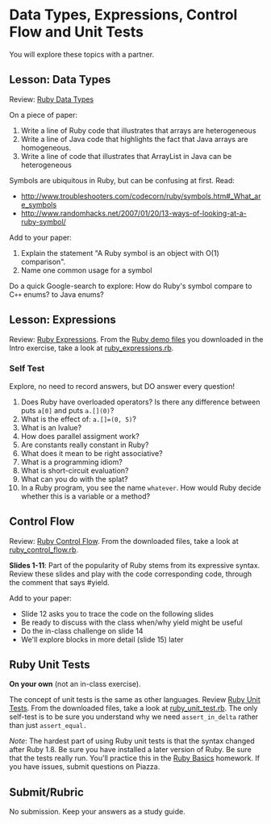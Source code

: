 Data Types, Expressions, Control Flow and Unit Tests
====================================================

You will explore these topics with a partner.

Lesson: Data Types
------------------

Review: [Ruby Data Types](../../slides/ruby/1/a-data_types/slides.pdf)

On a piece of paper:

1.  Write a line of Ruby code that illustrates that arrays are heterogeneous
2.  Write a line of Java code that highlights the fact that Java arrays are
    homogeneous.
3.  Write a line of code that illustrates that ArrayList in Java can be
    heterogeneous

Symbols are ubiquitous in Ruby, but can be confusing at first. Read:

-   <http://www.troubleshooters.com/codecorn/ruby/symbols.htm#_What_are_symbols>
-   <http://www.randomhacks.net/2007/01/20/13-ways-of-looking-at-a-ruby-symbol/>

Add to your paper:

1.  Explain the statement "A Ruby symbol is an object with O(1) comparison".
2.  Name one common usage for a symbol

Do a quick Google-search to explore: How do Ruby's symbol compare to C`++`
enums? to Java enums?

Lesson: Expressions
-------------------

Review: [Ruby Expressions](../../slides/ruby/1/b-expressions/slides.pdf). From
the [Ruby demo files](demo_files) you downloaded in the Intro exercise, take a
look at [ruby_expressions.rb](demo_files/ruby_expressions.rb).

### Self Test

Explore, no need to record answers, but DO answer every question!

1.  Does Ruby have overloaded operators? Is there any difference between puts
    `a[0]` and puts `a.[](0)`?
2.  What is the effect of: `a.[]=(0, 5)`?
3.  What is an lvalue?
4.  How does parallel assigment work?
5.  Are constants really constant in Ruby?
6.  What does it mean to be right associative?
7.  What is a programming idiom?
8.  What is short-circuit evaluation?
9.  What can you do with the splat?
10. In a Ruby program, you see the name `whatever`. How would Ruby decide
    whether this is a variable or a method?

Control Flow
------------

Review: [Ruby Control Flow](../../slides/ruby/1/c-control_flow/slides.pdf). From
the downloaded files, take a look at
[ruby_control_flow.rb](demo_files/ruby_control_flow.rb).

**Slides 1-11**: Part of the popularity of Ruby stems from its expressive
syntax. Review these slides and play with the code corresponding code, through
the comment that says \#yield.

Add to your paper:

-   Slide 12 asks you to trace the code on the following slides
-   Be ready to discuss with the class when/why yield might be useful
-   Do the in-class challenge on slide 14
-   We'll explore blocks in more detail (slide 15) later

Ruby Unit Tests
---------------

**On your own** (not an in-class exercise).

The concept of unit tests is the same as other languages. Review [Ruby Unit
Tests](../../slides/ruby/1/d-unit_tests/slides.pdf). From the downloaded files,
take a look at [ruby_unit_test.rb](demo_files/ruby_unit_test.rb). The only
self-test is to be sure you understand why we need `assert_in_delta` rather than
just `assert_equal.`

*Note*: The hardest part of using Ruby unit tests is that the syntax changed
after Ruby 1.8. Be sure you have installed a later version of Ruby. Be sure that
the tests really run. You'll practice this in the [Ruby
Basics](../../assignments/ruby/1-basics/description.md) homework. If you have
issues, submit questions on Piazza.

Submit/Rubric
-------------

No submission. Keep your answers as a study guide.
